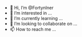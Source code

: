 - 👋 Hi, I’m @Fortynlner
- 👀 I’m interested in ...
- 🌱 I’m currently learning ...
- 💞️ I’m looking to collaborate on ...
- 📫 How to reach me ...

<!---
Fortynlner/Fortynlner is a ✨ special ✨ repository because its `README.md` (this file) appears on your GitHub profile.
You can click the Preview link to take a look at your changes.
--->
